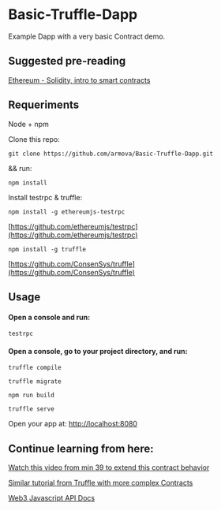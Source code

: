 # Basic-Truffle-Dapp
Example Dapp with a very basic Contract demo. 

## Suggested pre-reading
[Ethereum - Solidity, intro to smart contracts](https://solidity.readthedocs.io/en/develop/introduction-to-smart-contracts.html)


## Requeriments

Node + npm

Clone this repo:

`git clone https://github.com/armova/Basic-Truffle-Dapp.git`

&& run:

`npm install`

Install testrpc & truffle:

`npm install -g ethereumjs-testrpc`

[https://github.com/ethereumjs/testrpc](https://github.com/ethereumjs/testrpc)

`npm install -g truffle`

[https://github.com/ConsenSys/truffle](https://github.com/ConsenSys/truffle)

## Usage

#### Open a console and run:

`testrpc`

#### Open a console, go to your project directory, and run:

`truffle compile`

`truffle migrate`

`npm run build`

`truffle serve`

Open your app at:
[http://localhost:8080](http://localhost:8080)

## Continue learning from here:

[Watch this video from min 39 to extend this contract behavior](https://youtu.be/8jI1TuEaTro?t=39m15s)

[Similar tutorial from Truffle with more complex Contracts](http://truffleframework.com/tutorials/building-testing-frontend-app-truffle-3)

[Web3 Javascript API Docs](https://github.com/ethereum/wiki/wiki/JavaScript-API)











